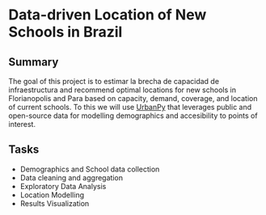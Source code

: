 # Data-driven Location of New Schools in Brazil

## Summary

The goal of this project is to estimar la brecha de capacidad de infraestructura and recommend optimal locations for new schools in Florianopolis and Para based on capacity, demand, coverage, and location of current schools. To this we will use [UrbanPy](https://doi.org/10.1007/978-3-031-06862-1_34) that leverages public and open-source data for modelling demographics and accesibility to points of interest.

## Tasks

- Demographics and School data collection
- Data cleaning and aggregation
- Exploratory Data Analysis
- Location Modelling
- Results Visualization
